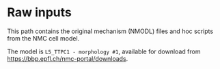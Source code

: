 # Raw inputs

This path contains the original mechanism (NMODL) files and hoc scripts from the
NMC cell model.

The model is `L5_TTPC1 - morphology #1`, available for download from
https://bbp.epfl.ch/nmc-portal/downloads.
